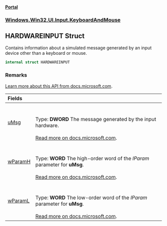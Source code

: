 #### [Portal](index.md 'index')
### [Windows.Win32.UI.Input.KeyboardAndMouse](Windows.Win32.UI.Input.KeyboardAndMouse.md 'Windows.Win32.UI.Input.KeyboardAndMouse')

## HARDWAREINPUT Struct

Contains information about a simulated message generated by an input device other than a keyboard or mouse.

```csharp
internal struct HARDWAREINPUT
```

### Remarks
  
[Learn more about this API from docs.microsoft.com](https://learn.microsoft.com/windows/win32/api/winuser/ns-winuser-hardwareinput 'https://learn.microsoft.com/windows/win32/api/winuser/ns-winuser-hardwareinput').

| Fields | |
| :--- | :--- |
| [uMsg](HARDWAREINPUT.uMsg.md 'Windows.Win32.UI.Input.KeyboardAndMouse.HARDWAREINPUT.uMsg') | <br/><br/>Type: <b>DWORD</b> The message generated by the input hardware.<br/><br/>[Read more on docs.microsoft.com](https://learn.microsoft.com/windows/win32/api/winuser/ns-winuser-hardwareinput#members 'https://learn.microsoft.com/windows/win32/api/winuser/ns-winuser-hardwareinput#members'). |
| [wParamH](HARDWAREINPUT.wParamH.md 'Windows.Win32.UI.Input.KeyboardAndMouse.HARDWAREINPUT.wParamH') | <br/><br/>Type: <b>WORD</b> The high-order word of the <i>lParam </i> parameter for <b>uMsg</b>.<br/><br/>[Read more on docs.microsoft.com](https://learn.microsoft.com/windows/win32/api/winuser/ns-winuser-hardwareinput#members 'https://learn.microsoft.com/windows/win32/api/winuser/ns-winuser-hardwareinput#members'). |
| [wParamL](HARDWAREINPUT.wParamL.md 'Windows.Win32.UI.Input.KeyboardAndMouse.HARDWAREINPUT.wParamL') | <br/><br/>Type: <b>WORD</b> The low-order word of the <i>lParam </i> parameter for <b>uMsg</b>.<br/><br/>[Read more on docs.microsoft.com](https://learn.microsoft.com/windows/win32/api/winuser/ns-winuser-hardwareinput#members 'https://learn.microsoft.com/windows/win32/api/winuser/ns-winuser-hardwareinput#members'). |
